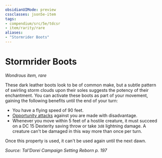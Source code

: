```yaml
---
obsidianUIMode: preview
cssclasses: json5e-item
tags:
- compendium/src/5e/tdcsr
- item/rarity/rare
aliases: 
- "Stormrider Boots"
---
```

# Stormrider Boots
*Wondrous item, rare*  


These dark leather boots look to be of common make, but a subtle pattern of swirling storm clouds upon their soles suggests the potency of their enchantment. You can activate these boots as part of your movement, gaining the following benefits until the end of your turn:

- You have a flying speed of 90 feet.  
- [Opportunity attacks](Mechanics/Rules/actions.md#Opportunity%20Attack) against you are made with disadvantage.  
- Whenever you move within 5 feet of a hostile creature, it must succeed on a DC 15 Dexterity saving throw or take `3d8` lightning damage. A creature can't be damaged in this way more than once per turn.  

Once this property is used, it can't be used again until the next dawn.

*Source: Tal'Dorei Campaign Setting Reborn p. 197*